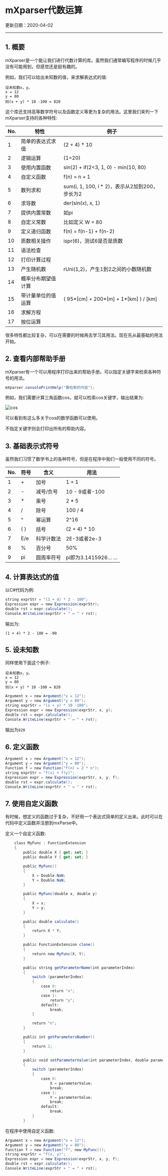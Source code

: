# mXparser代数运算

更新日期：2020-04-02

-----------------------------------------------------

## 1.	概要	
    
mXparser是一个能让我们进行代数计算的库。虽然我们通常编写程序的时候几乎没有可能用到，但感觉还是挺有趣的。	
    
例如，我们可以给出未知数的值，来求解表达式的值:	
    
    设未知数x，y。
    x = 12
    y = 80
    则(x + y) * 10 -100 = 820
    
这个库还支持高等数学符号以及函数定义等更为复杂的用法。这里我们来列一下mXparser支持的各种特性:	
    
No.	| 特性	|			例子
--- | --- | ---
1 |	简单的表达式求值	|			(2 + 4) * 10
2 |	逻辑运算			|	(1=20)　|　(3 > 10)，逻辑运算的结果为1或者0
3	| 使用内置函数		|		sin(2) + if(2<3, 1, 0) - min(10, 80)
4 |	自定义函数			|	f(n) = n + 1
5	| 数列求和			|	sum(i, 1, 100, i * 2)，表示从2加到200，步长为2
6	| 求导数			|	der(sin(x), x, 1)
7	| 提供内置常数		|		如pi
8	| 自定义常数		|		比如定义 W = 80
9	| 定义递归函数		|		f(n) = f(n-1) + f(n-2)
10	| 质数相关操作		|		ispr(6)，测试6是否是质数
11	| 语法检查			|	
12	| 打印计算过程		|		
13	| 产生随机数		|		rUni(1,2)，产生1到2之间的小数随机数
14	| 概率分布期望值计算		|		
15	| 带计量单位的值运算		|		( 95*[cm] + 200*[m] + 1*[km] ) / [km]
16	| 求解方程	|			
17	| 按位运算	|			

很多特性都比较复杂，可以在需要的时候再去学习其用法。现在先从最基础的用法开始。	
    
## 2.	查看内部帮助手册	
    
mXparser有一个可以用程序打印出来的帮助手册。可以指定关键字来检索各种符号的用法。	

```C#    
mXparser.consolePrintHelp("要检索的内容");	
```

例如，我们需要计算三角函数cos，就可以检索cos关键字，输出结果为:	
    
![cos](S002.files/01.png)    

可以看到有这么多关于cos的数学函数可以使用。	
    
不指定关键字则会打印出所有的帮助内容。	
    
## 3.	基础表示式符号	
    
虽然我们习惯了数学书上的各种符号，但是在程序中我们一般使用不同的符号。	
    
No. |	符号 |	含义 |		用法
--- | --- | --- | ---
1 |	+	| 加号	|	1 + 1
2	| -	| 减号/负号	|	10 - 9或者-100
3 |	*	| 乘号	|	2 * 5
4 |	/	| 除号	|	100 / 4
5 |	^	| 幂运算	|	2^16
6 |	( ) |	括号	|	(2 + 4) * 10
7 |	E/e |	科学计数法	|	2E-3或者2e-3
8 |	%	| 百分号	|	50%
9 |	pi |	圆周率符号	|	pi即为3.1415926… …

## 4.	计算表达式的值	
    
以C#代码为例:	
    
```C#    
string exprStr = "(1 + 4) * 2 - 100";	
Expression expr = new Expression(exprStr);	
double rst = expr.calculate();	
Console.WriteLine(exprStr + " = " + rst);	
```    
    
输出为:	

    (1 + 4) * 2 - 100 = -90
    
## 5.	设未知数	
    
同样使用下面这个例子:	
    
    设未知数x，y。
    x = 12
    y = 80
    则(x + y) * 10 -100 = 820
    
```C#    
Argument x = new Argument("x = 12");	
Argument y = new Argument("y = 80");	
string exprStr = "(x + y) * 10 -100";	
Expression expr = new Expression(exprStr, x, y);	
double rst = expr.calculate();	
Console.WriteLine(exprStr + " = " + rst);	
```    
    
输出为`820`	
    
## 6.	定义函数	
    
```c#
Argument x = new Argument("x = 12");	
Argument y = new Argument("y = 80");	
Function f = new Function("f(n) = 2 * n");	
string exprStr = "f(x) + f(y)";	
Expression expr = new Expression(exprStr, x, y, f);	
double rst = expr.calculate();	
Console.WriteLine(exprStr + " = " + rst);	
```    
    
## 7.	使用自定义函数	
    
有时候，想定义的函数过于复杂，不好用一个表达式简单的定义出来。此时可以在代码中定义函数并注册到mxParse中。	
    
定义一个自定义函数:	
    
```c#
    class MyFunc : FunctionExtension	
    {	
        public double X { get; set; }	
        public double Y { get; set; }	

        public MyFunc()	
        {	
            X = Double.NaN;	
            Y = Double.NaN;	
        }	

        public MyFunc(double x, double y)	
        {	
            X = x;	
            Y = y;	
        }	

        public double calculate()	
        {	
            return X * Y;	
        }	

        public FunctionExtension clone()	
        {	
            return new MyFunc(X, Y);	
        }	

        public string getParameterName(int parameterIndex)	
        {	
            switch (parameterIndex)	
            {	
                case 0:	
                    return "x";	
                case 1:	
                    return "y";	
                default:	
                    break;	
            }	

            return "n";	
        }	

        public int getParametersNumber()	
        {	
            return 2;	
        }	

        public void setParameterValue(int parameterIndex, double parameterValue)	
        {	
            switch (parameterIndex)	
            {	
                case 0:	
                    X = parameterValue;	
                    break;	
                case 1:	
                    Y = parameterValue;	
                    break;	
                default:	
                    break;	
            }	
        }	
```

在程序中使用自定义函数:	
    
```c#
Argument x = new Argument("x = 12");	
Argument y = new Argument("y = 80");	
Function f = new Function("f", new MyFunc());	
string exprStr = "f(x, y)";	
Expression expr = new Expression(exprStr, x, y, f);	
double rst = expr.calculate();	
Console.WriteLine(exprStr + " = " + rst);	
```
